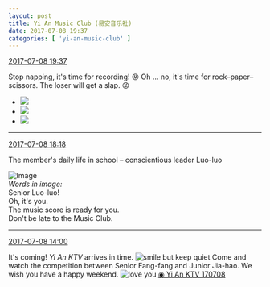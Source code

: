 ```yaml
---
layout: post
title: Yi An Music Club (易安音乐社)
date: 2017-07-08 19:37
categories: [ 'yi-an-music-club' ]
---
```


<div class="weibo-info">
  <a href="http://weibo.com/6094546964/FbsMJ5nyh">2017-07-08 19:37</a>
</div>

Stop napping, it's time for recording! :rage: Oh … no, it's time for rock–paper–scissors. The loser will get a slap. :rage:

<!-- more -->

<ul class="weibo-pic-list-1">
  <li class="weibo-pic">
    <a href="http://wx2.sinaimg.cn/mw690/006Es64Agy1fhcpd0cvoyj32io1w0hdw.jpg"><img src="http://wx2.sinaimg.cn/thumb150/006Es64Agy1fhcpd0cvoyj32io1w0hdw.jpg" /></a>
  </li>
  <li class="weibo-pic">
    <a href="http://wx2.sinaimg.cn/mw690/006Es64Agy1fhcpd440unj32io1w07wl.jpg"><img src="http://wx2.sinaimg.cn/thumb150/006Es64Agy1fhcpd440unj32io1w07wl.jpg" /></a>
  </li>
  <li class="weibo-pic">
    <a href="http://wx2.sinaimg.cn/mw690/006Es64Agy1fhcpjequyxj32c51n8qv7.jpg"><img src="http://wx2.sinaimg.cn/thumb150/006Es64Agy1fhcpjequyxj32c51n8qv7.jpg" /></a>
  </li>
</ul>

---

<div class="weibo-info">
  <a href="http://weibo.com/6094546964/FbsgBudQB">2017-07-08 18:18</a>
</div>

The member's daily life in school – conscientious leader Luo-luo

![Image](http://wx4.sinaimg.cn/mw690/006Es64Agy1fhclvvo0cej319y19yquo.jpg)  
*Words in image:*  
Senior Luo-luo!  
Oh, it's you.  
The music score is ready for you.  
Don't be late to the Music Club.

---

<div class="weibo-info">
  <a href="http://weibo.com/6094546964/FbqzXmp9l">2017-07-08 14:00</a>
</div>

It's coming! *Yi An KTV* arrives in time. ![smile but keep quiet](http://img.t.sinajs.cn/t4/appstyle/expression/ext/normal/3a/moren_xiaoerbuyu_org.png) Come and watch the competition between Senior Fang-fang and Junior Jia-hao. We wish you have a happy weekend. ![love you](http://img.t.sinajs.cn/t4/appstyle/expression/ext/normal/6d/lovea_org.gif) [◉ Yi An KTV 170708](http://www.bilibili.com/video/av11999614/)
